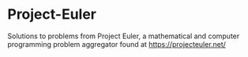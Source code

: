 # Project-Euler
Solutions to problems from Project Euler, a mathematical and computer programming problem aggregator found at https://projecteuler.net/
